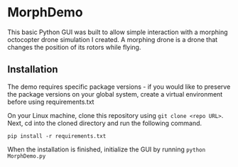 # MorphDemo
This basic Python GUI was built to allow simple interaction with a morphing octocopter drone simulation I created. A morphing drone is a drone that changes the position of its rotors while flying. 

## Installation
The demo requires specific package versions - if you would like to preserve the package versions on your global system, create a virtual environment before using requirements.txt

On your Linux machine, clone this repository using `git clone <repo URL>`. Next, cd into the cloned directory and run the following command.
```
pip install -r requirements.txt
```
When the installation is finished, initialize the GUI by running `python MorphDemo.py`
